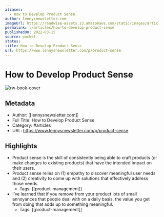 ```yaml
---
aliases:
  - How to Develop Product Sense
author: lennysnewsletter.com
imageUrl: https://readwise-assets.s3.amazonaws.com/static/images/article3.5c705a01b476.png
permalink: l/articles/how-to-develop-product-sense
publishedOn: 2022-03-15
source: pocket
status: 
title: How to Develop Product Sense
url: https://www.lennysnewsletter.com/p/product-sense
---
```

# How to Develop Product Sense

![rw-book-cover](https://readwise-assets.s3.amazonaws.com/static/images/article3.5c705a01b476.png)

## Metadata

- Author: [[lennysnewsletter.com]]
- Full Title: How to Develop Product Sense
- Category: #articles
- URL: https://www.lennysnewsletter.com/p/product-sense

## Highlights

- Product sense is the skill of consistently being able to craft products (or make changes to existing products) that have the intended impact on their users.
- Product sense relies on (1) empathy to discover meaningful user needs and (2) creativity to come up with solutions that effectively address those needs.
    - Tags: [[product-management]]
- I’ve learned that if you remove from your product lots of small annoyances that people deal with on a daily basis, the value you get from doing that adds up to something meaningful.
    - Tags: [[product-management]]
